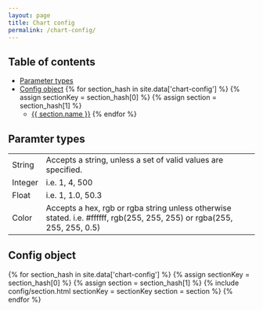 ```yaml
---
layout: page
title: Chart config
permalink: /chart-config/
---
```


## Table of contents
* [Parameter types](#parameter-types)
* [Config object](#config-object)
{% for section_hash in site.data['chart-config'] %}
{% assign sectionKey = section_hash[0] %}
{% assign section = section_hash[1] %}
    * [{{ section.name }}](#config-{{sectionKey}})
{% endfor %}

## Paramter types
<table class="types">
  <tbody>
    <tr>
      <td>String</td>
      <td>Accepts a string, unless a set of valid values are specified.</td>
    </tr>
    <tr>
      <td>Integer</td>
      <td>i.e. 1, 4, 500</td>
    </tr>
    <tr>
      <td>Float</td>
      <td>i.e. 1, 1.0, 50.3</td>
    </tr>
    <tr>
      <td>Color</td>
      <td>Accepts a hex, rgb or rgba string unless otherwise stated. i.e. #ffffff, rgb(255, 255, 255) or rgba(255, 255, 255, 0.5)</td>
    </tr>
  </tbody>
</table>

## Config object

{% for section_hash in site.data['chart-config'] %}
  {% assign sectionKey = section_hash[0] %}
  {% assign section = section_hash[1] %}
  {% include config/section.html sectionKey = sectionKey section = section %}
{% endfor %}